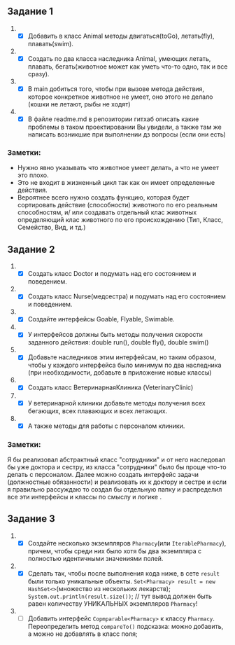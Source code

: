 ## Задание 1

1)
    -[x] Добавить в класс Animal методы двигаться(toGo), летать(fly), плавать(swim).
2)
    -[x] Создать по два класса
     наследника Animal, умеющих летать, плавать, бегать(животное может как уметь что-то одно, так и все сразу).
3)
    -[x] В main добиться того, чтобы при вызове метода действия, которое конкретное животное не умеет, оно этого не
     делало (кошки не летают, рыбы не ходят)
4)
    -[x] В файле readme.md в репозитории гитхаб описать
     какие проблемы в таком проектировании Вы увидели,
     а также там же написать возникшие при выполнении дз вопросы
     (если они есть)

### Заметки:

+ Нужно явно указывать что животное умеет делать, а что не умеет это плохо.
+ Это не входит в жизненный цикл так как он имеет определенные действия.
+ Вероятнее всего нужно создать функцию, которая будет сортировать действие (способности) животного по его реальным
  способностям, и/ или создавать отдельный клас животных определяющий клас животного по его происхождению (Тип, Класс,
  Семейство, Вид, и тд.)

## Задание 2

1)
    -[x] Создать класс Doctor и подумать над его состоянием и поведением.
2)
    -[x] Создать класс Nurse(медсестра) и подумать над его состоянием и поведением.
3)
    -[x] Создайте интерфейсы Goable, Flyable, Swimable.
4)
    -[x] У интерфейсов должны быть методы получения скорости заданного действия: double run(), double fly(), double
     swim()
5)
    -[x] Добавьте наследников этим интерфейсам, но таким образом,
     чтобы у каждого интерфейса было минимум по два наследника (при необходимости, добавьте в приложение новые классы)
6)
    -[x] Создать класс ВетеринарнаяКлиника (VeterinaryClinic)
7)
    -[x] У ветеринарной клиники добавьте методы получения всех бегающих, всех плавающих и всех летающих.
8)
    -[x] А также методы для работы с персоналом клиники.

### Заметки:
Я бы реализовал абстрактный класс "сотрудники" и от него наследовал бы уже доктора и сестру,
из класса "сотрудники" было бы проще что-то делать с персоналом.
Далее можно создать интерфейс задачи (должностные обязанности) и реализовать их к доктору и сестре
и если я правильно рассуждаю то создал бы отдельную папку и распределил все эти интерфейсы и классы по смыслу и логике .



## Задание 3
1) -[x] Создайте несколько экземпляров `Pharmacy`(или `IterablePharmacy`), причем, чтобы среди них было хотя бы два экземпляра
        с полностью идентичными значениями полей.

2) -[x] Сделать так, чтобы после выполнения кода ниже, в сете `result` были только уникальные объекты.
        `Set<Pharmacy> result = new HashSet<>`(множество из нескольких лекарств);
        `System.out.println(result.size())`; // тут вывод должен быть равен количеству УНИКАЛЬНЫХ экземпляров `Pharmacy`!

3) -[ ] Добавить интерфейс `Copmparable<Pharmacy>` к классу `Pharmacy`. Переопределить метод `compareTo()`
        подсказка: можно добавить, а можно не добавлять в класс поля;